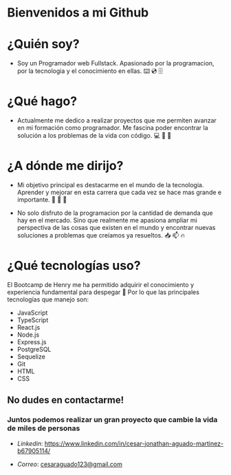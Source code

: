 # Bienvenidos a mi Github


# ¿Quién soy?

- Soy un Programador web Fullstack. Apasionado por la programacion, por la tecnologia y el conocimiento en ellas.  :keyboard: :cd: :file_cabinet:

# ¿Qué hago?

- Actualmente me dedico a realizar proyectos que me permiten avanzar en mi formación como programador. Me fascina poder encontrar la solución a los problemas de la vida con código. :computer:   :robot: :signal_strength: 

# ¿A dónde me dirijo?

- Mi objetivo principal es destacarme en el mundo de la tecnologia. Aprender y mejorar en esta carrera que cada vez se hace mas grande e importante. :page_with_curl: :electric_plug: :floppy_disk: 

- No solo disfruto de la programacion por la cantidad de demanda que hay en el mercado. Sino que realmente me apasiona ampliar mi perspectiva de las cosas que existen en el mundo y encontrar nuevas soluciones a problemas que creíamos ya resueltos.  :inbox_tray:  :mailbox: :fire: 

# ¿Qué tecnologías uso?

 El Bootcamp de Henry me ha permitido adquirir el conocimiento y experiencia fundamental para despegar 🚀 Por lo que las principales tecnologías que manejo son:

- JavaScript
- TypeScript
- React.js 
- Node.js
- Express.js
- PostgreSQL
- Sequelize
- Git
- HTML
- CSS


## No dudes en contactarme!

### Juntos podemos realizar un gran proyecto que cambie la vida de miles de personas

- *Linkedin*: https://www.linkedin.com/in/cesar-jonathan-aguado-martinez-b67905114/

- *Correo*: cesaraguado123@gmail.com
